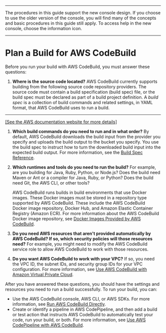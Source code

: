 --------

 The procedures in this guide support the new console design\. If you choose to use the older version of the console, you will find many of the concepts and basic procedures in this guide still apply\. To access help in the new console, choose the information icon\.

--------

# Plan a Build for AWS CodeBuild<a name="planning"></a>

Before you run your build with AWS CodeBuild, you must answer these questions:

1. **Where is the source code located?** AWS CodeBuild currently supports building from the following source code repository providers\. The source code must contain a build specification \(build spec\) file, or the build spec must be declared as part of a build project definition\. A *build spec* is a collection of build commands and related settings, in YAML format, that AWS CodeBuild uses to run a build\.  
****    
[\[See the AWS documentation website for more details\]](http://docs.aws.amazon.com/codebuild/latest/userguide/planning.html)

1. **Which build commands do you need to run and in what order?** By default, AWS CodeBuild downloads the build input from the provider you specify and uploads the build output to the bucket you specify\. You use the build spec to instruct how to turn the downloaded build input into the expected build output\. For more information, see the [Build Spec Reference](build-spec-ref.md)\.

1. **Which runtimes and tools do you need to run the build?** For example, are you building for Java, Ruby, Python, or Node\.js? Does the build need Maven or Ant or a compiler for Java, Ruby, or Python? Does the build need Git, the AWS CLI, or other tools? 

   AWS CodeBuild runs builds in build environments that use Docker images\. These Docker images must be stored in a repository type supported by AWS CodeBuild\. These include the AWS CodeBuild Docker image repository, Docker Hub, and Amazon Elastic Container Registry \(Amazon ECR\)\. For more information about the AWS CodeBuild Docker image repository, see [Docker Images Provided by AWS CodeBuild](build-env-ref-available.md)\.

1. **Do you need AWS resources that aren't provided automatically by AWS CodeBuild? If so, which security policies will those resources need?** For example, you might need to modify the AWS CodeBuild service role to allow AWS CodeBuild to work with those resources\. 

1. **Do you want AWS CodeBuild to work with your VPC?** If so, you need the VPC ID, the subnet IDs, and security group IDs for your VPC configuration\. For more information, see [Use AWS CodeBuild with Amazon Virtual Private Cloud](vpc-support.md)\.

After you have answered these questions, you should have the settings and resources you need to run a build successfully\. To run your build, you can:
+ Use the AWS CodeBuild console, AWS CLI, or AWS SDKs\. For more information, see [Run AWS CodeBuild Directly](how-to-run.md)\.
+ Create or identify a pipeline in AWS CodePipeline, and then add a build or test action that instructs AWS CodeBuild to automatically test your code, run your build, or both\. For more information, see [Use AWS CodePipeline with AWS CodeBuild](how-to-create-pipeline.md)\.